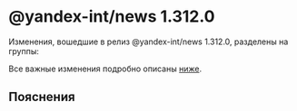 # @yandex-int/news 1.312.0

<!-- ЧЕЛОВЕЧЕСКОЕ ВСТУПЛЕНИЕ -->

Изменения, вошедшие в релиз @yandex-int/news 1.312.0, разделены на группы:

Все важные изменения подробно описаны [ниже](#Пояснения).

## Пояснения

